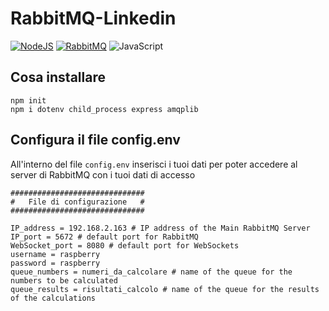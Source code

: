 # RabbitMQ-Linkedin
[![NodeJS](https://img.shields.io/badge/Node%20js-339933?style=for-the-badge&logo=nodedotjs&logoColor=white)](https://nodejs.org/en) [![RabbitMQ](https://img.shields.io/badge/rabbitmq-%23FF6600.svg?&style=for-the-badge&logo=rabbitmq&logoColor=white)](https://www.rabbitmq.com/) ![JavaScript](https://img.shields.io/badge/JavaScript-323330?style=for-the-badge&logo=javascript&logoColor=F7DF1E)

## Cosa installare
```
npm init
npm i dotenv child_process express amqplib
```

## Configura il file config.env
All'interno del file `config.env` inserisci i tuoi dati per poter accedere al server di RabbitMQ con i tuoi dati di accesso 
```
##############################
#   File di configurazione   #
##############################

IP_address = 192.168.2.163 # IP address of the Main RabbitMQ Server
IP_port = 5672 # default port for RabbitMQ
WebSocket_port = 8080 # default port for WebSockets
username = raspberry
password = raspberry
queue_numbers = numeri_da_calcolare # name of the queue for the numbers to be calculated
queue_results = risultati_calcolo # name of the queue for the results of the calculations
```
